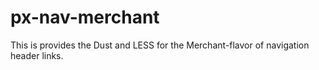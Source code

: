 px-nav-merchant
===============

This is provides the Dust and LESS for the Merchant-flavor of navigation header links.